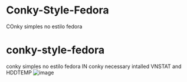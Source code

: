 # Conky-Style-Fedora
COnky simples no estilo fedora
# conky-style-fedora
conky simples no estilo fedora
IN conky necessary intalled VNSTAT and HDDTEMP
![image](https://user-images.githubusercontent.com/78483475/113492506-215e9880-94ae-11eb-81d5-ffbc820dc0ab.png)
